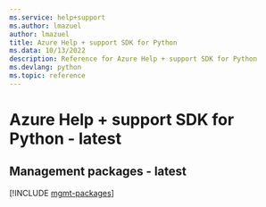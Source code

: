 ```yaml
---
ms.service: help+support
ms.author: lmazuel
author: lmazuel
title: Azure Help + support SDK for Python
ms.data: 10/13/2022
description: Reference for Azure Help + support SDK for Python
ms.devlang: python
ms.topic: reference
---
```

# Azure Help + support SDK for Python - latest

## Management packages - latest
[!INCLUDE [mgmt-packages](help-+-support-mgmt-index.md)]